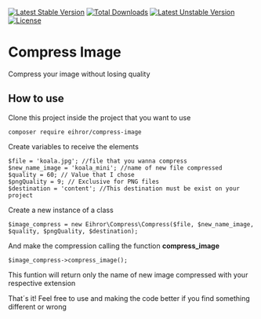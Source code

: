 [![Latest Stable Version](https://poser.pugx.org/eihror/compress-image/v/stable)](https://packagist.org/packages/eihror/compress-image)
[![Total Downloads](https://poser.pugx.org/eihror/compress-image/downloads)](https://packagist.org/packages/eihror/compress-image)
[![Latest Unstable Version](https://poser.pugx.org/eihror/compress-image/v/unstable)](https://packagist.org/packages/eihror/compress-image)
[![License](https://poser.pugx.org/eihror/compress-image/license)](https://packagist.org/packages/eihror/compress-image)

# Compress Image

Compress your image without losing quality

## How to use

Clone this project inside the project that you want to use

```
composer require eihror/compress-image
```

Create variables to receive the elements

```
$file = 'koala.jpg'; //file that you wanna compress
$new_name_image = 'koala_mini'; //name of new file compressed
$quality = 60; // Value that I chose
$pngQuality = 9; // Exclusive for PNG files
$destination = 'content'; //This destination must be exist on your project
```

Create a new instance of a class

```
$image_compress = new Eihror\Compress\Compress($file, $new_name_image, $quality, $pngQuality, $destination);
```

And make the compression calling the function **compress_image**

```
$image_compress->compress_image();
```

This funtion will return only the name of new image compressed with your respective extension

That´s it! Feel free to use and making the code better if you find something different or wrong
